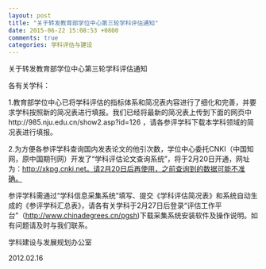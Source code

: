 ```yaml
---
layout: post
title: "关于转发教育部学位中心第三轮学科评估通知"
date: 2015-06-22 15:08:53 +0800
comments: true
categories: 学科评估与建设
---
```


关于转发教育部学位中心第三轮学科评估通知


各有关学科：

1.教育部学位中心已将学科评估的指标体系和简况表内容进行了细化和完善，并要求学科按照新的简况表进行填报。我们已经将最新的简况表上传到下面的网页中http://985.nju.edu.cn/show2.asp?id=126  ，请各参评学科下载本学科领域的简况表进行填报。

2.为方便各参评学科查询国内发表论文的他引次数，学位中心委托CNKI（中国知网，原中国期刊网）开发了“学科评估论文查询系统”，将于2月20日开通，网址为：http://xkpg.cnki.net。请2月20日后再使用，之前查询到的数据可能不准确。

参评学科需通过“学科信息采集系统”填写、提交《学科评估简况表》和系统自动生成的《参评学科汇总表》，请各有关学科于2月27日后登录“评估工作平台”（http://www.chinadegrees.cn/pgsh)下载采集系统安装软件及操作说明。如有问题请及时与我们联系。

 

      
  学科建设与发展规划办公室

  2012.02.16
